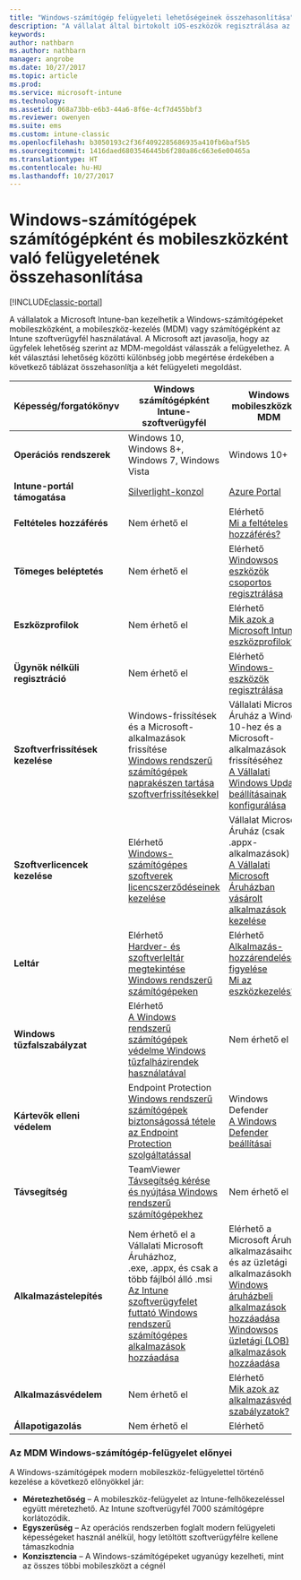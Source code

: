 ```yaml
---
title: "Windows-számítógép felügyeleti lehetőségeinek összehasonlítása"
description: "A vállalat által birtokolt iOS-eszközök regisztrálása az Apple Device Enrollment program (DEP) vagy az Apple Configurator eszköz segítségével"
keywords: 
author: nathbarn
ms.author: nathbarn
manager: angrobe
ms.date: 10/27/2017
ms.topic: article
ms.prod: 
ms.service: microsoft-intune
ms.technology: 
ms.assetid: 068a73bb-e6b3-44a6-8f6e-4cf7d455bbf3
ms.reviewer: owenyen
ms.suite: ems
ms.custom: intune-classic
ms.openlocfilehash: b3050193c2f36f4092285686935a410fb6baf5b5
ms.sourcegitcommit: 1416daed6803546445b6f280a86c663e6e00465a
ms.translationtype: HT
ms.contentlocale: hu-HU
ms.lasthandoff: 10/27/2017
---
```

# <a name="compare-managing-windows-pcs-as-computers-or-mobile-devices"></a>Windows-számítógépek számítógépként és mobileszközként való felügyeletének összehasonlítása

[!INCLUDE[classic-portal](../includes/classic-portal.md)]

A vállalatok a Microsoft Intune-ban kezelhetik a Windows-számítógépeket mobileszközként, a mobileszköz-kezelés (MDM) vagy számítógépként az Intune szoftverügyfél használatával.  A Microsoft azt javasolja, hogy az ügyfelek lehetőség szerint az MDM-megoldást válasszák a felügyelethez. A két választási lehetőség közötti különbség jobb megértése érdekében a következő táblázat összehasonlítja a két felügyeleti megoldást.

|**Képesség/forgatókönyv** |**Windows számítógépként**<br>Intune-szoftverügyfél | **Windows mobileszközként**<br>MDM |
|--------------|-------------------------------|-------------------------------|
|**Operációs rendszerek** |Windows 10, Windows 8+, Windows 7, Windows Vista | Windows 10+ |
|**Intune-portál támogatása** |[Silverlight-konzol](https://manage.microsoft.com)|[Azure Portal](https://portal.azure.com) |
|**Feltételes hozzáférés**|Nem érhető el|Elérhető <br>[Mi a feltételes hozzáférés?](https://docs.microsoft.com/intune-azure/conditional-access/what-is-conditional-access)|
|**Tömeges beléptetés**|Nem érhető el|Elérhető <br>[Windowsos eszközök csoportos regisztrálása](https://docs.microsoft.com/intune-azure/enroll-devices/bulk-enroll-windows)|
|**Eszközprofilok**|Nem érhető el|Elérhető <br>[Mik azok a Microsoft Intune-eszközprofilok?](https://docs.microsoft.com/intune-azure/configure-devices/what-are-device-profiles)|
|**Ügynök nélküli regisztráció**|Nem érhető el |Elérhető<br>[Windows-eszközök regisztrálása](https://docs.microsoft.com/intune-azure/enroll-devices/enroll-windows-devices)|
|**Szoftverfrissítések kezelése**| Windows-frissítések és a Microsoft-alkalmazások frissítése<br>[Windows rendszerű számítógépek naprakészen tartása szoftverfrissítésekkel](https://docs.microsoft.com/intune/deploy-use/keep-windows-pcs-up-to-date-with-software-updates-in-microsoft-intune)|Vállalati Microsoft Áruház a Windows 10-hez és a Microsoft-alkalmazások frissítéséhez<br> [A Vállalati Windows Update beállításainak konfigurálása](https://docs.microsoft.com/intune-azure/configure-devices/how-to-configure-windows-update-for-business) |
|**Szoftverlicencek kezelése**|Elérhető <br>[Windows-számítógépes szoftverek licencszerződéseinek kezelése](https://docs.microsoft.com/intune/deploy-use/manage-license-agreements-for-windows-pc-software-in-microsoft-intune)|Vállalat Microsoft Áruház (csak .appx-alkalmazások)<br>[A Vállalati Microsoft Áruházban vásárolt alkalmazások kezelése](https://docs.microsoft.com/intune-azure/manage-apps/wsfb-apps)|
|**Leltár**|Elérhető <br>[Hardver- és szoftverleltár megtekintése Windows rendszerű számítógépeken](https://docs.microsoft.com/intune/deploy-use/view-hardware-and-software-inventory-for-windows-pcs-in-microsoft-intune)|Elérhető <br>[Alkalmazás-hozzárendelések figyelése](https://docs.microsoft.com/intune/apps-monitor)<br>[Mi az eszközkezelés?](https://docs.microsoft.com/intune/device-management)|
|**Windows tűzfalszabályzat**|Elérhető <br>[A Windows rendszerű számítógépek védelme Windows tűzfalházirendek használatával](https://docs.microsoft.com/intune/deploy-use/help-protect-windows-pcs-using-windows-firewall-policies-in-microsoft-intune) |Nem érhető el|
|**Kártevők elleni védelem**|Endpoint Protection<br>[Windows rendszerű számítógépek biztonságossá tétele az Endpoint Protection szolgáltatással](https://docs.microsoft.com/intune/deploy-use/help-secure-windows-pcs-with-endpoint-protection-for-microsoft-intune)|Windows Defender<br>[A Windows Defender beállításai](https://docs.microsoft.com/intune-azure/configure-devices/custom-for-windows-10#windows-defender-settings)|
|**Távsegítség** |TeamViewer<br>[Távsegítség kérése és nyújtása Windows rendszerű számítógépekhez](https://docs.microsoft.com/intune/deploy-use/request-and-provide-remote-assistance-for-windows-pcs-in-microsoft-intune)|Nem érhető el |
|**Alkalmazástelepítés** | Nem érhető el a Vállalati Microsoft Áruházhoz,<br>.exe, .appx, és csak a több fájlból álló .msi<br>[Az Intune szoftverügyfelet futtató Windows rendszerű számítógépes alkalmazások hozzáadása](https://docs.microsoft.com/intune/deploy-use/add-apps-for-windows-pcs-in-microsoft-intune)|Elérhető a Microsoft Áruház alkalmazásaihoz és az üzletági alkalmazásokhoz<br>[Windows áruházbeli alkalmazások hozzáadása](https://docs.microsoft.com/intune/store-apps-windows)<br>[Windowsos üzletági (LOB) alkalmazások hozzáadása](https://docs.microsoft.com/intune/lob-apps-windows)|
|**Alkalmazásvédelem**|Nem érhető el|Elérhető <br>[Mik azok az alkalmazásvédelmi szabályzatok?](https://docs.microsoft.com/intune-azure/manage-apps/what-is-app-protection-policy)|
|**Állapotigazolás**|Nem érhető el|Elérhető|


### <a name="advantages-of-mdm-windows-pc-management"></a>Az MDM Windows-számítógép-felügyelet előnyei
A Windows-számítógépek modern mobileszköz-felügyelettel történő kezelése a következő előnyökkel jár:
- **Méretezhetőség** – A mobileszköz-felügyelet az Intune-felhőkezeléssel együtt méretezhető. Az Intune szoftverügyfél 7000 számítógépre korlátozódik.
- **Egyszerűség** – Az operációs rendszerben foglalt modern felügyeleti képességeket használ anélkül, hogy letöltött szoftverügyfélre kellene támaszkodnia
- **Konzisztencia** – A Windows-számítógépeket ugyanúgy kezelheti, mint az összes többi mobileszközt a cégnél
<!-- - **Cloud optimization** - -->
